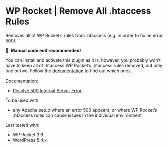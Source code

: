 # WP Rocket | Remove All .htaccess Rules

Removes all of WP Rocket’s rules from .htaccess (e.g. in order to fix an error 500).

📝&#160;&#160;**Manual code edit recommended!**

You can install and activate this plugin as it is, however, you probably won’t have to keep all of .htaccess WP Rocket’s .htaccess rules removed, but only one or two. Follow the [documentation](https://docs.wp-rocket.me/article/110-resolve-500-internal-server-error) to find out which ones.

Documentation:
* [Resolve 500 Internal Server Error](https://docs.wp-rocket.me/article/110-resolve-500-internal-server-error)

To be used with:
* any Apache setup where an error 500 appears, or where WP Rocket’s .htaccess rules can cause issues in the individual environment

Last tested with:
* WP Rocket 3.6
* WordPress 5.4.x
